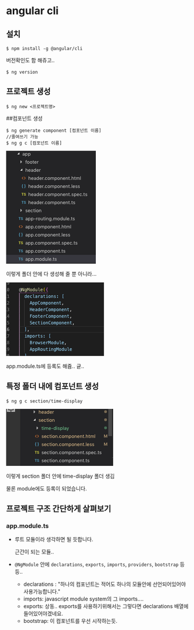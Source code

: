 # angular cli



## 설치

```
$ npm install -g @angular/cli
```



버전확인도 함 해쥬고..

```
$ ng version
```

## 프로젝트 생성

```
$ ng new <프로젝트명>
```



##컴포넌트 생성

```
$ ng generate component [컴포넌트 이름]
//줄여쓰기 가능
$ ng g c [컴포넌트 이름]
```

![angular1](../pic/angular2.png)

이렇게 폴더 안에 다 생성해 줄 뿐 아니라...

![angular2](../pic/angular1.png)



app.module.ts에 등록도 해쥼.. 귣..



## 특정 폴더 내에 컴포넌트 생성

```
$ ng g c section/time-display
```

![angular3](../pic/angular3.png)

이렇게 section 폴더 안에 time-display 폴더 생김

물론 module에도 등록이 되었습니다.



## 프로젝트 구조 간단하게 살펴보기

### app.module.ts

- 루트 모듈이라 생각하면 될 듯합니다.

  근간이 되는 모듈..

- `@NgModule` 안에 `declarations`, `exports`, `imports`, `providers`, `bootstrap` 등등..
  - declarations : "하나의 컴포넌트는 적어도 하나의 모듈안에 선언되어있어야 사용가능합니다."
  - imports: javascript module system의 그 imports.... 
  - exports: 상동.. exports를 사용하기위해서는 그렇다면 declarations 배열에 들어있어야겠네요.
  - bootstrap: 이 컴포넌트를 우선 시작하는듯.